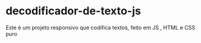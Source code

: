 # decodificador-de-texto-js
Este é um projeto responsivo que codifica textos, feito em JS , HTML e CSS puro
